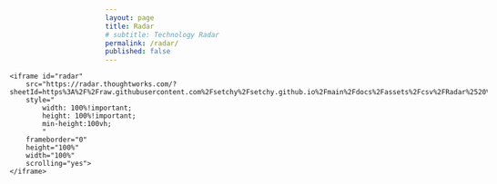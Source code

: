 ```yaml
---
layout: page
title: Radar
# subtitle: Technology Radar
permalink: /radar/
published: false
---
```


<div style=" 
    margin-left: -33.3%; 
    margin-right: -33.3%; 
    min-height: 100vh;
    ">

    <iframe id="radar"
        src="https://radar.thoughtworks.com/?sheetId=https%3A%2F%2Fraw.githubusercontent.com%2Fsetchy%2Fsetchy.github.io%2Fmain%2Fdocs%2Fassets%2Fcsv%2FRadar%2520Vol.%252026.csv"
        style="
            width: 100%!important;
            height: 100%!important;
            min-height:100vh;
            "
        frameborder="0"
        height="100%"
        width="100%"
        scrolling="yes">
    </iframe>

</div>
